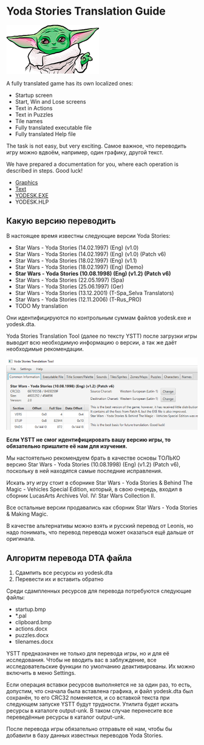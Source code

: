Yoda Stories Translation Guide
==============================

![](images/baby-yoda.png)

A fully translated game has its own localized ones: 

* Startup screen
* Start, Win and Lose screens
* Text in Actions
* Text in Puzzles
* Tile names
* Fully translated executable file
* Fully translated Help file

The task is not easy, but very exciting. Самое важное, что переводить игру можно вдвоём, например, один графику, другой текст.

We have prepared a documentation for you, where each operation is described in steps. Good luck!

* [Graphics](graphics-translation-guide.md)
* [Text](text-translation-guide.md)
* [YODESK.EXE](exe-translation-guide.md)
* YODESK.HLP

## Какую версию переводить

В настоящее время известны следующие версии Yoda Stories:

* Star Wars - Yoda Stories (14.02.1997) (Eng) (v1.0)
* Star Wars - Yoda Stories (14.02.1997) (Eng) (v1.0) (Patch v6)
* Star Wars - Yoda Stories (18.02.1997) (Eng) (v1.1)
* Star Wars - Yoda Stories (18.02.1997) (Eng) (Demo)
* **Star Wars - Yoda Stories (10.08.1998) (Eng) (v1.2) (Patch v6)**
* Star Wars - Yoda Stories (22.05.1997) (Spa)
* Star Wars - Yoda Stories (25.06.1997) (Ger)
* Star Wars - Yoda Stories (13.12.2001) (T-Spa_Selva Translators)
* Star Wars - Yoda Stories (12.11.2006) (T-Rus_PRO)
* TODO My translation

Они идентифицируются по контрольным суммам файлов yodesk.exe и yodesk.dta.

Yoda Stories Translation Tool (далее по тексту YSTT) после загрузки игры выводит всю необходимую информацию
о версии, а так же даёт необходимые рекомендации.

![](images/gui-common.png)

**Если YSTT не смог идентифицировать вашу версию игры, то обязательно пришлите её нам для изучения.**

Мы настоятельно рекомендуем брать в качестве основы ТОЛЬКО версию Star Wars - Yoda Stories (10.08.1998) (Eng) (v1.2) (Patch v6),
поскольку в ней находятся самые последние исправления.

Искать эту игру стоит в сборнике Star Wars - Yoda Stories & Behind The Magic - Vehicles Special Edition, который,
в свою очередь, входил в сборник LucasArts Archives Vol. IV: Star Wars Collection II.

Все остальные версии продавались как сборник Star Wars - Yoda Stories & Making Magic.

В качестве альтернативы можно взять и русский перевод от Leonis, но надо понимать, что перевод перевода может
оказаться ещё дальше от оригинала.

## Алгоритм перевода DTA файла

1. Сдампить все ресурсы из yodesk.dta
2. Перевести их и вставить обратно

Среди сдампленных ресурсов для перевода потребуются следующие файлы:

* startup.bmp
* *.pal
* clipboard.bmp
* actions.docx
* puzzles.docx
* tilenames.docx

YSTT предназначен не только для перевода игры, но и для её исследования. Чтобы не вводить вас в заблуждение, 
все исследовательские функции по умолчанию деактивированы. Их можно включить в меню Settings.

Если операция вставки ресурсов выполняется не за один раз, то есть, допустим, что сначала была вставлена графика, и файл
yodesk.dta был сохранён, то его CRC32 поменяется, и со вставкой текста при следующем запуске YSTT будут трудности. 
Утилита будет искать ресурсы в каталоге output-unk.
В таком случае перенесите все переведённые ресурсы в каталог output-unk.

После перевода игры обязательно отправьте её нам, чтобы бы добавили в базу данных известных переводов Yoda Stories.
